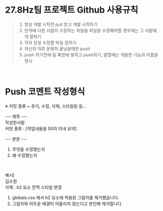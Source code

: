 # 27.8Hz팀 프로젝트 Github 사용규칙
> 1. 항상 개발 시작전 pull 받고 개발 시작하기
> 2. 만약에 다른 사람이 수정하는 파일을 파일을 수정해야할 경우에는 그 사람에게 말하기
> 3. 각자 당일 수정할 파일 정하기
> 4. 자신의 하루 분량이 끝났을때만 push
> 5. push 하기전에 팀 톡방에 말하고 push하기, 말할때는 개발한 기능과 이름을 명시

<br>

# Push 코멘트 작성형식

※ 커밋 종류 = 추가, 수정, 삭제, 스타일링 등...

--- 제목 --- <br>
작성한사람 <br>
커밋 종류 : [작업내용을 50자 이내 요약]

--- 본문 ---
1. 무엇을 수정했는지
2. 왜 수정했는지

<br>

예시) <br>
김소원  <br>
삭제 : h2 요소 전역 스타일 변경 <br>

1. globals.css 에서 h2 요소에 적용된 그림자를 제거했습니다.
2. 그림자와 어두운 배경이 어울리지 않는다고 판단해 제거합니다.
